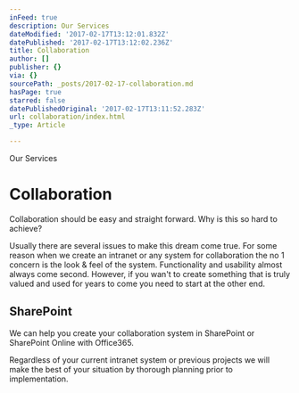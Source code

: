 ```yaml
---
inFeed: true
description: Our Services
dateModified: '2017-02-17T13:12:01.832Z'
datePublished: '2017-02-17T13:12:02.236Z'
title: Collaboration
author: []
publisher: {}
via: {}
sourcePath: _posts/2017-02-17-collaboration.md
hasPage: true
starred: false
datePublishedOriginal: '2017-02-17T13:11:52.283Z'
url: collaboration/index.html
_type: Article

---
```

Our Services

# Collaboration

Collaboration should be easy and straight forward. Why is this so hard to achieve?

Usually there are several issues to make this dream come true. For some reason when we create an intranet or any system for collaboration the no 1 concern is the look & feel of the system. Functionality and usability almost always come second. However, if you wan't to create something that is truly valued and used for years to come you need to start at the other end.

## SharePoint

We can help you create your collaboration system in SharePoint or SharePoint Online with Office365\.

Regardless of your current intranet system or previous projects we will make the best of your situation by thorough planning prior to implementation.